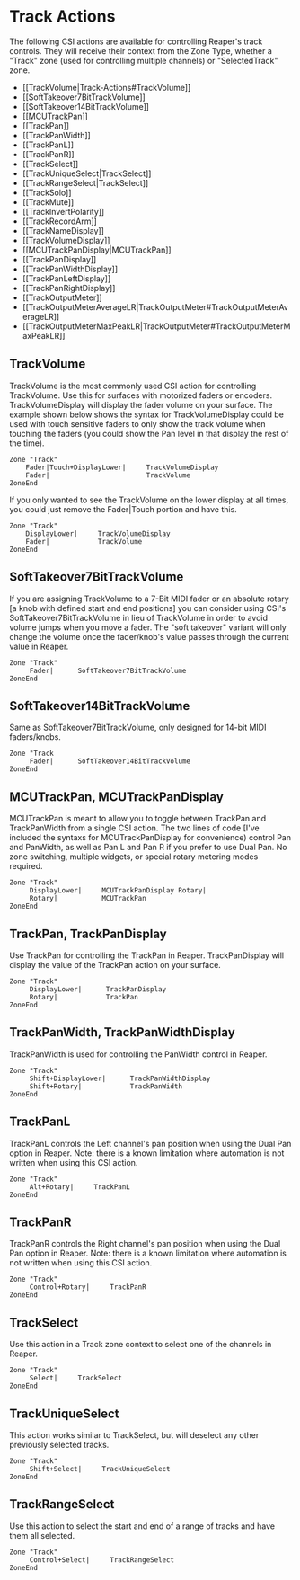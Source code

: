 # Track Actions
The following CSI actions are available for controlling Reaper's track controls. They will receive their context from the Zone Type, whether a "Track" zone (used for controlling multiple channels) or "SelectedTrack" zone.

* [[TrackVolume|Track-Actions#TrackVolume]]
* [[SoftTakeover7BitTrackVolume]]
* [[SoftTakeover14BitTrackVolume]]
* [[MCUTrackPan]]
* [[TrackPan]]
* [[TrackPanWidth]]
* [[TrackPanL]]
* [[TrackPanR]]
* [[TrackSelect]]
* [[TrackUniqueSelect|TrackSelect]]
* [[TrackRangeSelect|TrackSelect]]
* [[TrackSolo]]
* [[TrackMute]]
* [[TrackInvertPolarity]]
* [[TrackRecordArm]]
* [[TrackNameDisplay]]
* [[TrackVolumeDisplay]]
* [[MCUTrackPanDisplay|MCUTrackPan]]
* [[TrackPanDisplay]]
* [[TrackPanWidthDisplay]]
* [[TrackPanLeftDisplay]]
* [[TrackPanRightDisplay]]
* [[TrackOutputMeter]]
* [[TrackOutputMeterAverageLR|TrackOutputMeter#TrackOutputMeterAverageLR]]
* [[TrackOutputMeterMaxPeakLR|TrackOutputMeter#TrackOutputMeterMaxPeakLR]]

## TrackVolume
TrackVolume is the most commonly used CSI action for controlling TrackVolume. Use this for surfaces with motorized faders or encoders. TrackVolumeDisplay will display the fader volume on your surface. The example shown below shows the syntax for TrackVolumeDisplay could be used with touch sensitive faders to only show the track volume when touching the faders (you could show the Pan level in that display the rest of the time).  
```
Zone "Track"
    Fader|Touch+DisplayLower|     TrackVolumeDisplay
    Fader|                        TrackVolume
ZoneEnd
```

If you only wanted to see the TrackVolume on the lower display at all times, you could just remove the Fader|Touch portion and have this.
```
Zone "Track"
    DisplayLower|     TrackVolumeDisplay
    Fader|            TrackVolume
ZoneEnd
```
## SoftTakeover7BitTrackVolume
If you are assigning TrackVolume to a 7-Bit MIDI fader or an absolute rotary [a knob with defined start and end positions] you can consider using CSI's SoftTakeover7BitTrackVolume in lieu of TrackVolume in order to avoid volume jumps when you move a fader. The "soft takeover" variant will only change the volume once the fader/knob's value passes through the current value in Reaper.
```
Zone "Track"
     Fader|      SoftTakeover7BitTrackVolume
ZoneEnd
```

## SoftTakeover14BitTrackVolume
Same as SoftTakeover7BitTrackVolume, only designed for 14-bit MIDI faders/knobs.
```
Zone "Track
     Fader|      SoftTakeover14BitTrackVolume
ZoneEnd
```

## MCUTrackPan, MCUTrackPanDisplay
MCUTrackPan is meant to allow you to toggle between TrackPan and TrackPanWidth from a single CSI action. The two lines of code [I've included the syntaxs for MCUTrackPanDisplay for convenience) control Pan and PanWidth, as well as Pan L and Pan R if you prefer to use Dual Pan. No zone switching, multiple widgets, or special rotary metering modes required.
```
Zone "Track"
     DisplayLower|     MCUTrackPanDisplay Rotary|
     Rotary|           MCUTrackPan  
ZoneEnd
```

## TrackPan, TrackPanDisplay
Use TrackPan for controlling the TrackPan in Reaper. TrackPanDisplay will display the value of the TrackPan action on your surface.
```
Zone "Track"
     DisplayLower|      TrackPanDisplay
     Rotary|            TrackPan
ZoneEnd
```

## TrackPanWidth, TrackPanWidthDisplay
TrackPanWidth is used for controlling the PanWidth control in Reaper. 
```
Zone "Track"
     Shift+DisplayLower|      TrackPanWidthDisplay
     Shift+Rotary|            TrackPanWidth
ZoneEnd
```

## TrackPanL
TrackPanL controls the Left channel's pan position when using the Dual Pan option in Reaper. Note: there is a known limitation where automation is not written when using this CSI action.
```
Zone "Track"
     Alt+Rotary|     TrackPanL
ZoneEnd
```

## TrackPanR
TrackPanR controls the Right channel's pan position when using the Dual Pan option in Reaper. Note: there is a known limitation where automation is not written when using this CSI action.
```
Zone "Track"
     Control+Rotary|     TrackPanR
ZoneEnd
```

## TrackSelect
Use this action in a Track zone context to select one of the channels in Reaper.
```
Zone "Track"
     Select|     TrackSelect
ZoneEnd
```

## TrackUniqueSelect
This action works similar to TrackSelect, but will deselect any other previously selected tracks.
```
Zone "Track"
     Shift+Select|     TrackUniqueSelect
ZoneEnd
```


## TrackRangeSelect
Use this action to select the start and end of a range of tracks and have them all selected.
```
Zone "Track"
     Control+Select|     TrackRangeSelect
ZoneEnd
```